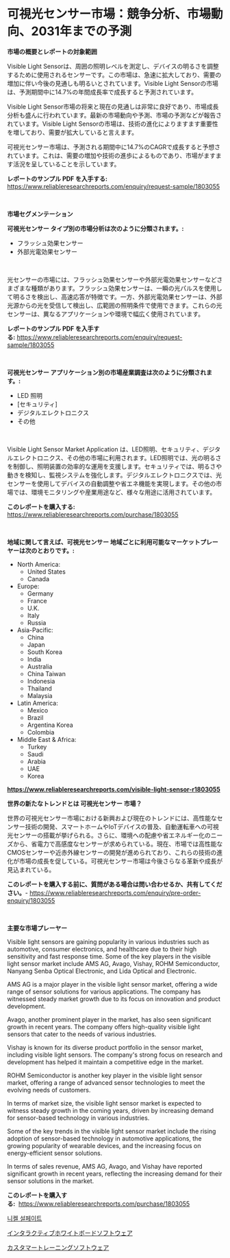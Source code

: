 <p><h1>可視光センサー市場：競争分析、市場動向、2031年までの予測</h1></p><p><strong>市場の概要とレポートの対象範囲</strong></p>
<p><p>Visible Light Sensorは、周囲の照明レベルを測定し、デバイスの明るさを調整するために使用されるセンサーです。この市場は、急速に拡大しており、需要の増加に伴い今後の見通しも明るいとされています。Visible Light Sensorの市場は、予測期間中に14.7%の年間成長率で成長すると予測されています。</p><p>Visible Light Sensor市場の将来と現在の見通しは非常に良好であり、市場成長分析も盛んに行われています。最新の市場動向や予測、市場の予測などが報告されています。Visible Light Sensorの市場は、技術の進化によりますます重要性を増しており、需要が拡大していると言えます。</p><p>可視光センサー市場は、予測される期間中に14.7%のCAGRで成長すると予想されています。これは、需要の増加や技術の進歩によるものであり、市場がますます活況を呈していることを示しています。</p></p>
<p><strong>レポートのサンプル PDF を入手する:</strong> <a href="https://www.reliableresearchreports.com/enquiry/request-sample/1803055">https://www.reliableresearchreports.com/enquiry/request-sample/1803055</a></p>
<p>&nbsp;</p>
<p><strong>市場セグメンテーション</strong></p>
<p><strong>可視光センサー タイプ別の市場分析は次のように分類されます。:</strong></p>
<p><ul><li>フラッシュ効果センサー</li><li>外部光電効果センサー</li></ul></p>
<p>&nbsp;</p>
<p><p>光センサーの市場には、フラッシュ効果センサーや外部光電効果センサーなどさまざまな種類があります。フラッシュ効果センサーは、一瞬の光パルスを使用して明るさを検出し、高速応答が特徴です。一方、外部光電効果センサーは、外部光源からの光を受信して検出し、広範囲の照明条件で使用できます。これらの光センサーは、異なるアプリケーションや環境で幅広く使用されています。</p></p>
<p><strong>レポートのサンプル PDF を入手する:</strong>&nbsp;<a href="https://www.reliableresearchreports.com/enquiry/request-sample/1803055">https://www.reliableresearchreports.com/enquiry/request-sample/1803055</a></p>
<p>&nbsp;</p>
<p><strong> 可視光センサー アプリケーション別の市場産業調査は次のように分類されます。:</strong></p>
<p><ul><li>LED 照明</li><li>[セキュリティ]</li><li>デジタルエレクトロニクス</li><li>その他</li></ul></p>
<p>&nbsp;</p>
<p><p>Visible Light Sensor Market Application は、LED照明、セキュリティ、デジタルエレクトロニクス、その他の市場に利用されます。LED照明では、光の明るさを制御し、照明装置の効率的な運用を支援します。セキュリティでは、明るさや動きを検知し、監視システムを強化します。デジタルエレクトロニクスでは、光センサーを使用してデバイスの自動調整や省エネ機能を実現します。その他の市場では、環境モニタリングや産業用途など、様々な用途に活用されています。</p></p>
<p><strong>このレポートを購入する:</strong>&nbsp; <a href="https://www.reliableresearchreports.com/purchase/1803055">https://www.reliableresearchreports.com/purchase/1803055</a></p>
<p>&nbsp;</p>
<p><strong>地域に関して言えば、可視光センサー 地域ごとに利用可能なマーケットプレーヤーは次のとおりです。:</strong></p>
<p><ul>
    <li>
        North America:
        <ul>
            <li>United States</li>
            <li>Canada</li>
        </ul>
    </li>
    <li>
        Europe:
        <ul>
            <li>Germany</li>
            <li>France</li>
            <li>U.K.</li>
            <li>Italy</li>
            <li>Russia</li>
        </ul>
    </li>
    <li>
        Asia-Pacific:
        <ul>
            <li>China</li>
            <li>Japan</li>
            <li>South Korea</li>
            <li>India</li>
            <li>Australia</li>
            <li>China Taiwan</li>
            <li>Indonesia</li>
            <li>Thailand</li>
            <li>Malaysia</li>
        </ul>
    </li>
    <li>
        Latin America:
        <ul>
            <li>Mexico</li>
            <li>Brazil</li>
            <li>Argentina Korea</li>
            <li>Colombia</li>
        </ul>
    </li>
    <li>
        Middle East & Africa:
        <ul>
            <li>Turkey</li>
            <li>Saudi</li>
            <li>Arabia</li>
            <li>UAE</li>
            <li>Korea</li>
        </ul>
    </li>
    </ul></p>
<p><strong><a href="https://www.reliableresearchreports.com/visible-light-sensor-r1803055">https://www.reliableresearchreports.com/visible-light-sensor-r1803055</a></strong>&nbsp;</p>
<p><strong>世界の新たなトレンドとは 可視光センサー 市場？</strong></p>
<p><p>世界の可視光センサー市場における新興および現在のトレンドには、高性能なセンサー技術の開発、スマートホームやIoTデバイスの普及、自動運転車への可視光センサーの搭載が挙げられる。さらに、環境への配慮や省エネルギー化のニーズから、省電力で高感度なセンサーが求められている。現在、市場では高性能なCMOSセンサーや近赤外線センサーの開発が進められており、これらの技術の進化が市場の成長を促している。可視光センサー市場は今後さらなる革新や成長が見込まれている。</p></p>
<p><strong>このレポートを購入する前に、質問がある場合は問い合わせるか、共有してください。</strong>- <a href="https://www.reliableresearchreports.com/enquiry/pre-order-enquiry/1803055">https://www.reliableresearchreports.com/enquiry/pre-order-enquiry/1803055</a></p>
<p>&nbsp;</p>
<p><strong>主要な市場プレーヤー</strong></p>
<p><p>Visible light sensors are gaining popularity in various industries such as automotive, consumer electronics, and healthcare due to their high sensitivity and fast response time. Some of the key players in the visible light sensor market include AMS AG, Avago, Vishay, ROHM Semiconductor, Nanyang Senba Optical Electronic, and Lida Optical and Electronic.</p><p>AMS AG is a major player in the visible light sensor market, offering a wide range of sensor solutions for various applications. The company has witnessed steady market growth due to its focus on innovation and product development.</p><p>Avago, another prominent player in the market, has also seen significant growth in recent years. The company offers high-quality visible light sensors that cater to the needs of various industries.</p><p>Vishay is known for its diverse product portfolio in the sensor market, including visible light sensors. The company's strong focus on research and development has helped it maintain a competitive edge in the market.</p><p>ROHM Semiconductor is another key player in the visible light sensor market, offering a range of advanced sensor technologies to meet the evolving needs of customers.</p><p>In terms of market size, the visible light sensor market is expected to witness steady growth in the coming years, driven by increasing demand for sensor-based technology in various industries.</p><p>Some of the key trends in the visible light sensor market include the rising adoption of sensor-based technology in automotive applications, the growing popularity of wearable devices, and the increasing focus on energy-efficient sensor solutions.</p><p>In terms of sales revenue, AMS AG, Avago, and Vishay have reported significant growth in recent years, reflecting the increasing demand for their sensor solutions in the market.</p></p>
<p><strong>このレポートを購入する:</strong>&nbsp;&nbsp;<a href="https://www.reliableresearchreports.com/purchase/1803055">https://www.reliableresearchreports.com/purchase/1803055</a></p>
<p><p><a href="https://github.com/wallacBahrtyinger567686/Market-Research-Report-List-1/blob/main/653714624434.md">니켈 설페이트</a></p><p><a href="https://github.com/cnnriuez22368/Market-Research-Report-List-1/blob/main/281808126329.md">インタラクティブホワイトボードソフトウェア</a></p><p><a href="https://github.com/zekaoe592392/Market-Research-Report-List-1/blob/main/599826826328.md">カスタマートレーニングソフトウェア</a></p></p>